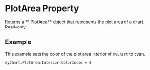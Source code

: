 
# PlotArea Property

Returns a  ** [PlotArea](49763ddd-3039-d15c-4ec4-e3b4f4e08d84.md)** object that represents the plot area of a chart. Read-only.


## Example

This example sets the color of the plot area interior of  `myChart` to cyan.


```
myChart.PlotArea.Interior.ColorIndex = 8
```

